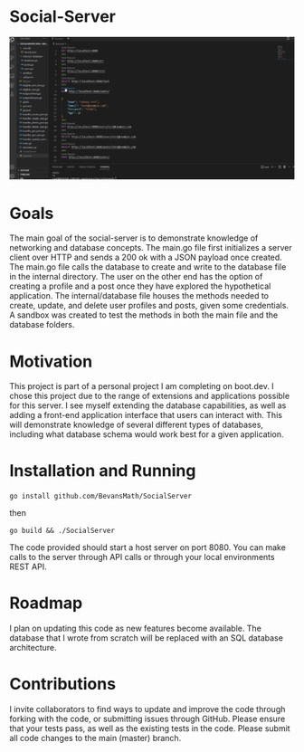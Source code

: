 # Social-Server

![](https://github.com/BevansMath/SocialServer/blob/master/BackendServer.gif)

# Goals
The main goal of the social-server is to demonstrate knowledge of networking and database concepts. The main.go file first initializes a server client over HTTP and sends a 200 ok with a JSON payload once created. The main.go file calls the database to create and write to the database file in the internal directory. The user on the other end has the option of creating a profile and a post once they have explored the hypothetical application. The internal/database file houses the methods needed to create, update, and delete user profiles and posts, given some credentials. A sandbox was created to test the methods in both the main file and the database folders.

# Motivation
This project is part of a personal project I am completing on boot.dev. I chose this project due to the range of extensions and applications possible for this server. I see myself extending the database capabilities, as well as adding a front-end application interface that users can interact with. This will demonstrate knowledge of several different types of databases, including what database schema would work best for a given application. 

# Installation and Running
```
go install github.com/BevansMath/SocialServer
```
then
```
go build && ./SocialServer
```
The code provided should start a host server on port 8080. You can make calls to the server through API calls or through your local environments REST API.

# Roadmap
I plan on updating this code as new features become available. The database that I wrote from scratch will be replaced with an SQL database architecture.

# Contributions
I invite collaborators to find ways to update and improve the code through forking with the code, or submitting issues through GitHub. Please ensure that your tests pass, as well as the existing tests in the code. Please submit all code changes to the main (master) branch.
